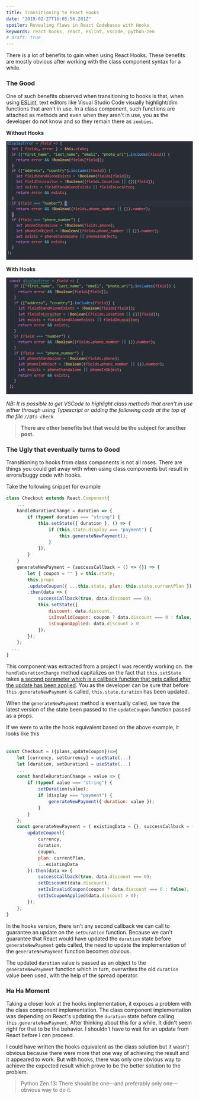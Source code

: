 ```yaml
---
title: Transitioning to React Hooks
date: "2019-02-27T16:05:56.281Z"
spoiler: Revealing flaws in React Codebases with Hooks
keywords: react hooks, react, eslint, vscode, python-zen
# draft: true
---
```


There is a lot of benefits to gain when using React Hooks. These benefits are mostly obvious after working with the class component syntax for a while. 

### The Good

One of such benefits observed when transitioning to hooks is that, when using [ESLint](https://eslint.org/), text editors like Visual Studio Code visually highlight/dim functions that aren't in use. In a class component, such functions are attached as methods and even when they aren't in use, you as the developer do not know and so they remain there as `zombies`. 

**Without Hooks**

![alt text](./vs-code-method.PNG "Logo Title Text 1")

**With Hooks**

![alt text](./vs-code-highlight.PNG "Logo Title Text 1")

*NB: It is possible to get VSCode to highlight class methods that aren't in use either through using Typescript or adding the following code at the top of the file `//@ts-check`*


>**There are other benefits but that would be the subject for another post.**


### The Ugly that eventually turns to Good

Transitioning to hooks from class components is not all roses. There are things you could get away with when using class components but result in errors/buggy code with hooks.

Take the following snippet for example

```js
class Checkout extends React.Component{
    ...
    handleDurationChange = duration => {
        if (typeof duration === "string") {
            this.setState({ duration }, () => {
                if (this.state.display === "payment") {
                    this.generateNewPayment();
                }
            });
        }
    }
    generateNewPayment = (successCallback = () => {}) => {
        let { coupon = "" } = this.state;
        this.props
        .updateCoupon({ ...this.state, plan: this.state.currentPlan })
        .then(data => {
            successCallback(true, data.discount === 0);
            this.setState({
                discount: data.discount,
                isInvalidCoupon: coupon ? data.discount === 0 : false,
                isCouponApplied: data.discount > 0
            });
        });
    };
  ...
}
```

This component was extracted from a  project I was recently working on. the `handleDurationChange` method capitalizes on the fact that `this.setState` takes [a second parameter which is a callback function that gets called after the update has been applied](https://reactjs.org/docs/react-component.html#setstate). You as the developer can be sure that before `this.generateNewPayment` is called, `this.state.duration` has been updated.

When the `generateNewPayment` method is eventually called, we have the latest version of the state been passed to the `updateCoupon` function passed as a props. 

If we were to write the hook equivalent based on the above example, it looks like this

```js

const Checkout = ({plans,updateCoupon})=>{
    let [currency, setCurrency] = useState(...)
    let [duration, setDuration] = useState(...)
    ...
    const handleDurationChange = value => {
        if (typeof value === "string") {
            setDuration(value);
            if (display === "payment") {
                generateNewPayment({ duration: value });
            }
        }
    };
    const generateNewPayment = ( existingData = {}, successCallback = () => {} ) => {
        updateCoupon({
            currency,
            duration,
            coupon,
            plan: currentPlan,
            ...existingData
        }).then(data => {
            successCallback(true, data.discount === 0);
            setDiscount(data.discount);
            setIsInvalidCoupon(coupon ? data.discount === 0 : false);
            setIsCouponApplied(data.discount > 0);
        });
    };
}
```
In the hooks version, there isn't any second callback we can call to guarantee an update on the `setDuration` function. Because we can't guarantee that React would have updated the `duration` state before `generateNewPayment` gets called, the need to update the implementation of the `generateNewPayment` function becomes obvious. 

The updated `duration` value is passed as an object to the `generateNewPayment` function which in turn, overwrites the old `duration` value been used, with the help of the spread operator.

### Ha Ha Moment

Taking a closer look at the hooks implementation, it exposes a problem with the class component implementation. The class component implementation was depending on React's updating the `duration` state before calling `this.generateNewPayment`. After thinking about this for a while, It didn't seem right for that to be the behavior. I shouldn't have to wait for an update from React before I can proceed. 

I could have written the hooks equivalent as the class solution but it wasn't obvious because there were more that one way of achieving the result and it appeared to work. But with hooks, there was only one obvious way to achieve the expected result which prove to be the better solution to the problem.

> Python Zen 13: There should be one—and preferably only one—obvious way to do it.

